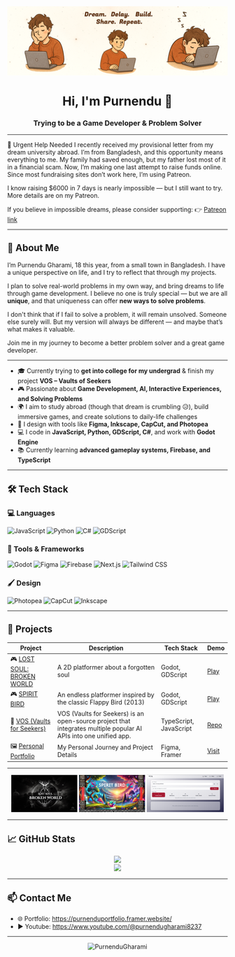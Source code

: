 <!-- Profile Banner -->
<p align="center">
  <img src="https://github.com/PurnenduGharami/PurnenduGharami/blob/main/git%20banner.png" alt="Banner" />
</p>

<h1 align="center">Hi, I'm Purnendu 👋</h1>
<h3 align="center">Trying to be a Game Developer & Problem Solver</h3>


---

🛑 Urgent Help Needed
I recently received my provisional letter from my dream university abroad.
I’m from Bangladesh, and this opportunity means everything to me.
My family had saved enough, but my father lost most of it in a financial scam.
Now, I’m making one last attempt to raise funds online. Since most fundraising sites don’t work here, I’m using Patreon.

I know raising $6000 in 7 days is nearly impossible — but I still want to try.
More details are on my Patreon.

If you believe in impossible dreams, please consider supporting:
👉 [Patreon link](https://www.patreon.com/posts/urgent-i-need-132032546?utm_medium=clipboard_copy&utm_source=copyLink&utm_campaign=postshare_creator&utm_content=join_link)



---

## 🧠 About Me

I’m Purnendu Gharami, 18 this year, from a small town in Bangladesh. I have a unique perspective on life, and I try to reflect that through my projects.

I plan to solve real-world problems in my own way, and bring dreams to life through game development. I believe no one is truly special — but we are all **unique**, and that uniqueness can offer **new ways to solve problems**.

I don't think that if I fail to solve a problem, it will remain unsolved. Someone else surely will. But my version will always be different — and maybe that’s what makes it valuable.

Join me in my journey to become a better problem solver and a great game developer.

---

- 🎓 Currently trying to **get into college for my undergrad** & finish my project **VOS – Vaults of Seekers**
- 🎮 Passionate about **Game Development, AI, Interactive Experiences, and Solving Problems**
- 🌍 I aim to study abroad (though that dream is crumbling 😥), build immersive games, and create solutions to daily-life challenges
- 🎨 I design with tools like **Figma, Inkscape, CapCut, and Photopea**
- 💻 I code in **JavaScript, Python, GDScript, C#**, and work with **Godot Engine**
- 📚 Currently learning **advanced gameplay systems, Firebase, and TypeScript**

---

## 🛠️ Tech Stack

### 💻 Languages
![JavaScript](https://img.shields.io/badge/-JavaScript-F7DF1E?logo=javascript&logoColor=black)
![Python](https://img.shields.io/badge/-Python-3776AB?logo=python&logoColor=white)
![C#](https://img.shields.io/badge/-C%23-239120?logo=c-sharp&logoColor=white)
![GDScript](https://img.shields.io/badge/-GDScript-478CBF?logo=godot-engine&logoColor=white)

### 🧰 Tools & Frameworks
![Godot](https://img.shields.io/badge/-Godot-478CBF?logo=godot-engine&logoColor=white)
![Figma](https://img.shields.io/badge/-Figma-F24E1E?logo=figma&logoColor=white)
![Firebase](https://img.shields.io/badge/-Firebase-FFCA28?logo=firebase&logoColor=black)
![Next.js](https://img.shields.io/badge/-Next.js-000000?logo=nextdotjs&logoColor=white)
![Tailwind CSS](https://img.shields.io/badge/-Tailwind%20CSS-38B2AC?logo=tailwind-css&logoColor=white)

### 🖌️ Design
![Photopea](https://img.shields.io/badge/-Photopea-18A497?logo=adobe-photoshop&logoColor=white)
![CapCut](https://img.shields.io/badge/-CapCut-000000?logo=capcut&logoColor=white)
![Inkscape](https://img.shields.io/badge/-Inkscape-000000?logo=inkscape&logoColor=white)

---

## 🚀 Projects

| Project | Description | Tech Stack | Demo |
|--------|-------------|------------|------|
| 🎮 [LOST SOUL: BROKEN WORLD]([https://game-dev-zero.itch.io/lost-soul-broken-world]) | A 2D platformer about a forgotten soul | Godot, GDScript | <a href="https://game-dev-zero.itch.io/lost-soul-broken-world" target="_blank" rel="noopener noreferrer">Play</a> |
| 🎮 [SPIRIT BIRD ]([https://game-dev-zero.itch.io/spirit-bird]) | An endless platformer inspired by the classic Flappy Bird (2013) | Godot, GDScript | <a href="https://game-dev-zero.itch.io/spirit-bird" target="_blank" rel="noopener noreferrer">Play</a> |
| 🧩 [VOS (Vaults for Seekers)]([https://github.com/PurnenduGharami/vault-of-seekers]) | VOS (Vaults for Seekers) is an open-source project that integrates multiple popular AI APIs into one unified app. | TypeScript, JavaScript | <a href="https://github.com/PurnenduGharami/vault-of-seekers" target="_blank" rel="noopener noreferrer">Repo</a> |
| 🖼️ [Personal Portfolio]([https://purnenduportfolio.framer.website/]) | My Personal Journey and Project Details | Figma, Framer | <a href="https://purnenduportfolio.framer.website/" target="_blank" rel="noopener noreferrer">Visit</a> |

---

<p align="center">
  <img src="https://github.com/PurnenduGharami/PurnenduGharami/blob/main/broken%20world.png" alt="Game One ScreenShot" width="30%" style="margin-right: 70" />
  <img src="https://github.com/PurnenduGharami/PurnenduGharami/blob/main/spirit%20bird.png" alt="Game Two ScreenShot" width="30%" style="margin-right: 70"/>
  <img src="https://github.com/PurnenduGharami/PurnenduGharami/blob/main/vos.PNG" alt="Vos Home ScreenShot" width="35%" />
</p>

---

## 📈 GitHub Stats

<p align="center">
  <img src="https://github-readme-stats.vercel.app/api?username=PurnenduGharami&show_icons=true&theme=radical" />
  <br/>
  <img src="https://github-readme-streak-stats.herokuapp.com/?user=PurnenduGharami&theme=radical" />
</p>

---

## 📫 Contact Me

- 🌐 Portfolio: <a href="https://purnenduportfolio.framer.website/" target="_blank" rel="noopener noreferrer">https://purnenduportfolio.framer.website/</a>
- ▶️ Youtube:  <a href="https://www.youtube.com/@purnendugharami8237" target="_blank" rel="noopener noreferrer">https://www.youtube.com/@purnendugharami8237</a>


---

<p align="center">
  <img src="https://komarev.com/ghpvc/?username=PurnenduGharami&label=Profile%20views&color=0e75b6&style=flat" alt="PurnenduGharami" />
</p>
